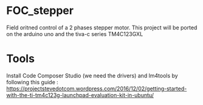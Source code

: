 # FOC_stepper
Field oritned control of a 2 phases stepper motor.
This project will be ported on the arduino uno and the tiva-c series TM4C123GXL

# Tools
Install Code Composer Studio (we need the drivers) and lm4tools by following this guide :
https://projectstevedotcom.wordpress.com/2016/12/02/getting-started-with-the-ti-tm4c123g-launchpad-evaluation-kit-in-ubuntu/
